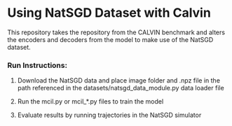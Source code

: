 # Using NatSGD Dataset with Calvin
This repository takes the repository from the CALVIN benchmark and alters the encoders and decoders from the model to make use of the NatSGD dataset.

### Run Instructions:
1. Download the NatSGD data and place image folder and .npz file in the path referenced in the datasets/natsgd_data_module.py data loader file

2. Run the mcil.py or mcil_*.py files to train the model

3. Evaluate results by running trajectories in the NatSGD simulator
